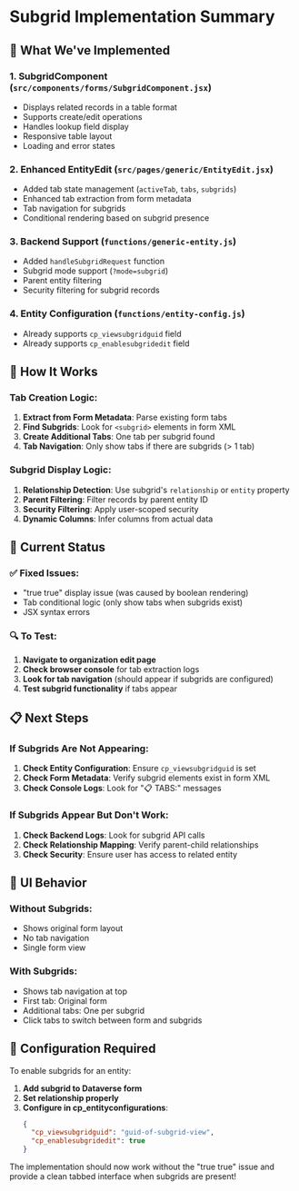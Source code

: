 # Subgrid Implementation Summary

## 🎯 What We've Implemented

### 1. **SubgridComponent** (`src/components/forms/SubgridComponent.jsx`)
- Displays related records in a table format
- Supports create/edit operations
- Handles lookup field display
- Responsive table layout
- Loading and error states

### 2. **Enhanced EntityEdit** (`src/pages/generic/EntityEdit.jsx`)
- Added tab state management (`activeTab`, `tabs`, `subgrids`)
- Enhanced tab extraction from form metadata
- Tab navigation for subgrids
- Conditional rendering based on subgrid presence

### 3. **Backend Support** (`functions/generic-entity.js`)
- Added `handleSubgridRequest` function
- Subgrid mode support (`?mode=subgrid`)
- Parent entity filtering
- Security filtering for subgrid records

### 4. **Entity Configuration** (`functions/entity-config.js`)
- Already supports `cp_viewsubgridguid` field
- Already supports `cp_enablesubgridedit` field

## 🔧 How It Works

### Tab Creation Logic:
1. **Extract from Form Metadata**: Parse existing form tabs
2. **Find Subgrids**: Look for `<subgrid>` elements in form XML
3. **Create Additional Tabs**: One tab per subgrid found
4. **Tab Navigation**: Only show tabs if there are subgrids (> 1 tab)

### Subgrid Display Logic:
1. **Relationship Detection**: Use subgrid's `relationship` or `entity` property
2. **Parent Filtering**: Filter records by parent entity ID
3. **Security Filtering**: Apply user-scoped security
4. **Dynamic Columns**: Infer columns from actual data

## 🐛 Current Status

### ✅ Fixed Issues:
- "true true" display issue (was caused by boolean rendering)
- Tab conditional logic (only show tabs when subgrids exist)
- JSX syntax errors

### 🔍 To Test:
1. **Navigate to organization edit page**
2. **Check browser console** for tab extraction logs
3. **Look for tab navigation** (should appear if subgrids are configured)
4. **Test subgrid functionality** if tabs appear

## 📋 Next Steps

### If Subgrids Are Not Appearing:
1. **Check Entity Configuration**: Ensure `cp_viewsubgridguid` is set
2. **Check Form Metadata**: Verify subgrid elements exist in form XML
3. **Check Console Logs**: Look for "📋 TABS:" messages

### If Subgrids Appear But Don't Work:
1. **Check Backend Logs**: Look for subgrid API calls
2. **Check Relationship Mapping**: Verify parent-child relationships
3. **Check Security**: Ensure user has access to related entity

## 🎨 UI Behavior

### Without Subgrids:
- Shows original form layout
- No tab navigation
- Single form view

### With Subgrids:
- Shows tab navigation at top
- First tab: Original form
- Additional tabs: One per subgrid
- Click tabs to switch between form and subgrids

## 📝 Configuration Required

To enable subgrids for an entity:

1. **Add subgrid to Dataverse form**
2. **Set relationship properly**  
3. **Configure in cp_entityconfigurations**:
   ```json
   {
     "cp_viewsubgridguid": "guid-of-subgrid-view",
     "cp_enablesubgridedit": true
   }
   ```

The implementation should now work without the "true true" issue and provide a clean tabbed interface when subgrids are present!
